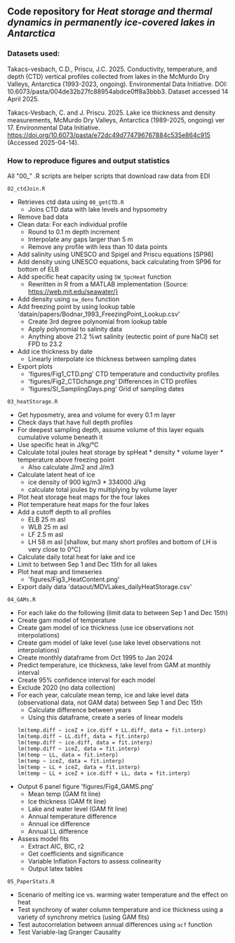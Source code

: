 ## Code repository for *Heat storage and thermal dynamics in permanently ice-covered lakes in Antarctica*

### Datasets used:
Takacs-vesbach, C.D., Priscu, J.C. 2025. Conductivity, temperature, and depth (CTD) vertical profiles collected from lakes in the McMurdo Dry Valleys, Antarctica (1993-2023, ongoing). Environmental Data Initiative. DOI: 10.6073/pasta/004de32b27fc88954abdce0ff8a3bbb3. Dataset accessed 14 April 2025.

Takacs-Vesbach, C. and J. Priscu. 2025. Lake ice thickness and density measurements, McMurdo Dry Valleys, Antarctica (1989-2025, ongoing) ver 17. Environmental Data Initiative. https://doi.org/10.6073/pasta/e72dc49d774796767884c535e864c915 (Accessed 2025-04-14).

### How to reproduce figures and output statistics

All "00\_" .R scripts are helper scripts that download raw data from EDI

`02_ctdJoin.R`

-   Retrieves ctd data using `00_getCTD.R`
    -   Joins CTD data with lake levels and hypsometry
-   Remove bad data
-   Clean data: For each individual profile
    -   Round to 0.1 m depth increment
    -   Interpolate any gaps larger than 5 m
    -   Remove any profile with less than 10 data points
-   Add salinity using UNESCO and Spigel and Priscu equations [SP96]
-   Add density using UNESCO equations, back calculating from SP96 for bottom of ELB
-   Add specific heat capacity using `SW_SpcHeat` function
    -  Rewritten in R from a MATLAB implementation {Source: https://web.mit.edu/seawater/}
-   Add density using `sw_dens` function
-   Add freezing point by using lookup table 'datain/papers/Bodnar_1993_FreezingPoint_Lookup.csv'
    -   Create 3rd degree polynomial from lookup table
    -   Apply polynomial to salinity data
    -   Anything above 21.2 %wt salinity (eutectic point of pure NaCl) set FPD to 23.2
-   Add ice thickness by date
    -   Linearly interpolate ice thickness between sampling dates
-   Export plots
    -   'figures/Fig1_CTD.png' CTD temperature and conductivity profiles
    -   'figures/Fig2_CTDchange.png' Differences in CTD profiles
    -   'figures/SI_SamplingDays.png' Grid of sampling dates

`03_heatStorage.R`

-   Get hyposmetry, area and volume for every 0.1 m layer
-   Check days that have full depth profiles
-   For deepest sampling depth, assume volume of this layer equals cumulative volume beneath it
-   Use specific heat in J/kg/°C 
-   Calculate total joules heat storage by spHeat \* density \* volume layer \* temperature above freezing point
    -   Also calculate J/m2 and J/m3
-   Calculate latent heat of ice
    -   ice density of 900 kg/m3 \* 334000 J/kg
    -   calculate total joules by multiplying by volume layer
-   Plot heat storage heat maps for the four lakes
-   Plot temperature heat maps for the four lakes
-   Add a cutoff depth to all profiles
    -   ELB 25 m asl
    -   WLB 25 m asl
    -   LF 2.5 m asl
    -   LH 58 m asl [shallow, but many short profiles and bottom of LH is very close to 0°C]
-   Calculate daily total heat for lake and ice
-   Limit to between Sep 1 and Dec 15th for all lakes
-   Plot heat map and timeseries
    -   'figures/Fig3_HeatContent.png'
-   Export daily data 'dataout/MDVLakes_dailyHeatStorage.csv'

`04_GAMs.R`

-   For each lake do the following (limit data to between Sep 1 and Dec 15th)
-   Create gam model of temperature
-   Create gam model of ice thickness (use ice observations not interpolations)
-   Create gam model of lake level (use lake level observations not interpolations)
-   Create monthly dataframe from Oct 1995 to Jan 2024
-   Predict temperature, ice thickness, lake level from GAM at monthly interval
-   Create 95% confidence interval for each model
-   Exclude 2020 (no data collection)
-   For each year, calculate mean temp, ice and lake level data (observational data, not GAM data) between Sep 1 and Dec 15th
    -   Calculate difference between years
    -   Using this dataframe, create a series of linear models
    ```         
    lm(temp.diff ~ iceZ + ice.diff + LL.diff, data = fit.interp)
    lm(temp.diff ~ LL.diff, data = fit.interp)
    lm(temp.diff ~ ice.diff, data = fit.interp)
    lm(temp.diff ~ iceZ, data = fit.interp)
    lm(temp ~ LL, data = fit.interp)
    lm(temp ~ iceZ, data = fit.interp)
    lm(temp ~ LL + iceZ, data = fit.interp)
    lm(temp ~ LL + iceZ + ice.diff + LL, data = fit.interp)
    ```
-   Output 6 panel figure 'figures/Fig4_GAMS.png'
    -   Mean temp (GAM fit line)
    -   Ice thickness (GAM fit line)
    -   Lake and water level (GAM fit line)
    -   Annual temperature difference
    -   Annual ice difference
    -   Annual LL difference
-   Assess model fits
    -   Extract AIC, BIC, r2
    -   Get coefficients and significance
    -   Variable Inflation Factors to assess colinearity
    -   Output latex tables

`05_PaperStats.R`

-   Scenario of melting ice vs. warming water temperature and the effect on heat
-   Test synchrony of water column temperature and ice thickness using a variety of synchrony metrics (using GAM fits)
-   Test autocorrelation between annual differences using `acf` function
-   Test Variable-lag Granger Causality
